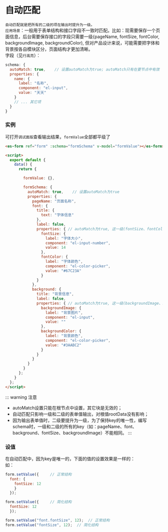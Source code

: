 # 自动匹配
`自动匹配就是把所有的二级的项在输出时提升为一级。`<br/>
`应用场景`：一般用于表单结构和接口字段不一致时匹配。比如：现需要保存一个页面信息，后台需要保存接口的字段只需要一级{pageName, fontSize, fontColor, backgroundImage, backgroundColor), 但对产品设计来说，可能需要把字体和背景按各自模块区分，页面结构才更加清晰。<br/>
字段（见`行高亮`）：
```js {2}
schema: {
  autoMatch: true,    // 设置autoMatch为true; autoMatch只有在要节点中有效
  properties: {
    name: {
      label: "名称",
      component: "el-input",
      value: "天天" 
    }
    // ... 其它项
  }
}
```

### 实例
可打开`调试面版`查看输出结果，`formValue`全部都平级了

<ClientOnly>
  <demo-block :open="true">

  ```html
  <es-form ref="form" :schema="formSchema" v-model="formValue"></es-form>

  <script>
    export default {
      data() {
        return {

          formValue: {},

          formSchema: {
            autoMatch: true,    // 设置autoMatch为true
            properties: {
              pageName: "页面名称",
              font: {
                title: {
                  text: "字体信息"
                },
                label: false,
                properties: { // autoMatch为true, 这一级(fontSize、fontColor)将提升
                  fontSize: {
                    label: "字体大小",
                    component: "el-input-number",
                    value: 14
                  },
                  fontColor: {
                    label: "字体颜色",
                    component: "el-color-picker",
                    value: "#67C23A"
                  }
                }
              },
              background: {
                title: "背景信息",
                label: false,
                properties: { // autoMatch为true, 这一级(backgroundImage、backgroundColor)将提升
                  backgroundImage: {
                    label: "背景图片",
                    component: "el-input",
                    value: ""
                  },
                  backgroundColor: {
                    label: "背景颜色",
                    component: "el-color-picker",
                    value: "#3AABC2"
                  }
                }
              }
            }
          }
        };
      }
    };
  </script>
  ```
  </demo-block>
</ClientOnly>

::: warning 注意
- autoMatch设置只能在根节点中设置，其它块是无效的；
- 自动匹配只影响一级和二级的表单值输出，对根值rootData没有影响；
- 因为输出表单值时，二级要提升为一级，为了保持key的唯一性，编写schema时，一级和二级的所有的key（如：pageName、font、background、fontSize、backgroundImage）不能相同。
:::

### 设值

在自动匹配中，因为key是唯一的，下面的值的设置效果是一样的：<br />
如：
```js
form.setValue({     // 正常结构
  font: {
    fontSize: 12
    }
  });

form.setValue({     // 简化结构
  fontSize: 12
  });

form.setValue("font.fontSize", 12);  // 正常结构
form.setValue("fontSize", 12);  // 简化结构
```
